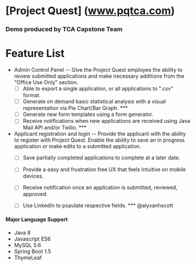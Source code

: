 # [Project Quest] (www.pqtca.com)

### Demo produced by TCA Capstone Team

# Feature List

- Admin Control Panel
-- Give the Project Quest employee the ability to review submitted applications and make necessary additions from the "Office Use Only" section.
	- [ ] Able to export a single application, or all applications to ".csv" format.
	- [ ] Generate on demand basic statistical analysis with a visual representation via Pie Chart/Bar Graph. ***
	- [ ] Generate new form templates using a form generator.
	- [ ] Receive notifications when new applications are received using Java Mail API and/or Twilio. ***

- Applicant registration and login
-- Provide the applicant with the ability to register with Project Quest. Enable the ability to save an in progress application or make edits to a submitted application.
	- [ ] Save partially completed applications to complete at a later date.
	- [ ] Provide a easy and frustration free UX that feels intuitive on mobile devices.
	- [ ] Receive notification once an application is submitted, reviewed, approved.
	- [ ] Use LinkedIn to populate respective fields. *** @alyxanhscott


#### Major Language Support
- Java 8
- Javascript ES6
- MySQL 5.6
- Spring Boot 1.5
- ThymeLeaf 
